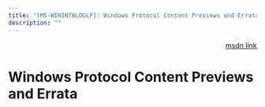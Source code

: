 ```yaml
---
title: "[MS-WININTBLOGLP]: Windows Protocol Content Previews and Errata"
description: ""
---
```


<p align="right"><a href="https://msdn.microsoft.com/en-us/library/68ab5fe5-08a1-4426-af41-9a20380624a6">msdn link</a></p>
 <h1 class="heading">Windows Protocol Content Previews and Errata</h1>
